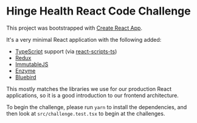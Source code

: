# Hinge Health React Code Challenge

This project was bootstrapped with [Create React App](https://github.com/facebookincubator/create-react-app).

It's a very minimal React application with the following added:

- [TypeScript](https://www.typescriptlang.org/) support (via [react-scripts-ts](https://www.npmjs.com/package/react-scripts-ts))
- [Redux](https://redux.js.org/)
- [ImmutableJS](https://facebook.github.io/immutable-js/)
- [Enzyme](http://airbnb.io/enzyme/)
- [Bluebird](http://bluebirdjs.com/)

This mostly matches the libraries we use for our production React applications, so it is a good introduction to our
frontend architecture.

To begin the challenge, please run `yarn` to install the dependencies, and then look at `src/challenge.test.tsx` to begin at the challenges.
